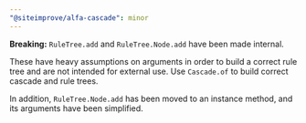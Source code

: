 ```yaml
---
"@siteimprove/alfa-cascade": minor
---
```


**Breaking:** `RuleTree.add` and `RuleTree.Node.add` have been made internal.

These have heavy assumptions on arguments in order to build a correct rule tree and are not intended for external use. Use `Cascade.of` to build correct cascade and rule trees.

In addition, `RuleTree.Node.add` has been moved to an instance method, and its arguments have been simplified.
